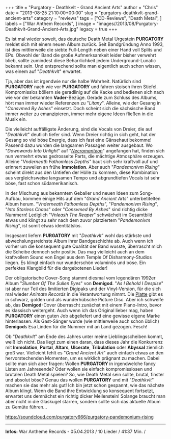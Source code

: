 +++
title = "Purgatory - Deathkvlt - Grand Ancient Arts"
author = "Chris"
date = "2013-08-25 21:10:00+00:00"
slug = "purgatory-deathkvlt-grand-ancient-arts"
category = "reviews"
tags = ["CD-Reviews", "Death Metal", ]
labels = ["War Anthem Records", ]
image = "images//2013/08/Purgatory-Deathkvlt-Grand-Ancient-Arts.jpg"
legacy = true
+++

Es ist mal wieder soweit, das deutsche Death Metal Urgestein **PURGATORY** meldet sich mit einem neuen Album zurück. Seit Bandgründung Anno 1993, ist dies mittlerweile die siebte Full-Length neben einer Hand voll Splits und EPs. Obwohl der Band die große Aufmerksamkeit leider bisher verwehrt blieb, sollte zumindest diese Beharrlichkeit jedem Underground-Lunatic bekannt sein. Und entsprechend sollte man eigentlich auch schon wissen, was einem auf "_Deathkvlt_" erwartet.

Tja, aber das ist irgendwie nur die halbe Wahrheit. Natürlich sind **PURGATORY** nach wie vor **PURGATORY** und fahren stoisch ihren Stiefel. Kompromisslos böllern sie geradlinig auf die Kacke und bedienen sich nach wie vor der bekannten **Vader**-Bezüge. Gerade zum Schluss des Albums, hört man immer wieder Referenzen zu "_Litany_". Alleine, wie der Gesang in "_Consvmed By Ashes_" einsetzt. Doch scheint sich die sächsische Band immer weiter zu emanzipieren, immer mehr eigene Ideen fließen in die Musik ein.

Die vielleicht auffälligste Änderung, sind die Vocals von Dreier, die auf "_Deathkvlt_" deutlich tiefer sind. Wenn Dreier richtig in sich geht, hat der Gesang so viel böse Energie, dass ich fast eine Gänsehaut bekomme! Passend dazu wurden die langsamen Passagen weiter ausgebaut. Wo "_Downwards Into Unlight_" auf "<a href="http://necroslaughter.de/2011/02/purgatory-necromantaeon/">_Necromanteon_</a>" angefangen hat, finden sich nun vermehrt etwas gedrosselte Parts, die mächtige Atmosphäre erzeugen. Alleine "_Vnderneath Fathomless Depths_" baut sich sehr kraftvoll auf und erinnert zuweilen an frühe **Immolation**. Aber auch "_Pandemonivm Rising_" scheint direkt aus den Untiefen der Hölle zu kommen, diese Kombination aus vergleichsweise langsamen Tempo und abgrundtiefen Vocals ist sehr böse, fast schon südamerikanisch.

In der Mischung aus bekanntem Geballer und neuen Ideen zum Song-Aufbau, kommen einige Hits auf dem "_Grand Ancient Arts_" unterbetitelten Album herum. "_Vnderneath Fathomless Depths_", "_Pandemonivm Rising_", "_Into Starless Chaos_" oder "_Consvmed By Ashes_" sind richtig dicke Nummern! Lediglich "_Vnleash The Reaper_" schwächelt im Gesamtbild etwas und klingt zu sehr nach dem zuvor platziertem "_Pandemonivm Rising_", ist somit etwas identitätslos.

Insgesamt liefern **PURGATORY** mit "_Deathkvlt_" wohl das stärkste und abwechslungsreichste Album ihrer Bandgeschichte ab. Auch wenn ich vorher um die konsequent gute Qualität der Band wusste, überrascht mich die Scheibe dennoch sehr positiv. Das mag vielleicht auch an dem kraftvollem Sound von Engel aus dem Temple Of Disharmony-Studios liegen. Es klingt einfach nur wunderschön voluminös und böse. Ein perfektes Klangbild für die dargebotenen Lieder!

Der obligatorische Cover-Song stammt diesmal vom legendären 1992er Album "_Slumber Of The Sullen Eyes_" von **Demigod**. "_As I Behold I Despise_" ist aber nur Teil des limitierten Digipaks und der Vinyl-Version, für die sich mal wieder _Animate Records_ in die Verantwortung nimmt. Die <a href="http://www.animate-records.com/PURGATORY%20-%20Deathkvlt%20-%20grand%20ancient%20arts,%20Vinyl%20LP.htm">Platte</a> gibt es in schwarz, golden und als wunderhübsche Picture Disc. Aber ich schweife ab, das **Demigod**-Cover überrascht zunächst mit einem Piano-Intro, bevor es klassisch weitergeht. Auch wenn ich das Original lieber mag, haben **PURGATORY** einen guten Job abgeliefert und eine gewisse eigene Marke hinterlassen. Als Gast-Sänger wurde (wie mittlerweile auch schon üblich) **Demigod**s Esa Linden für die Nummer mit an Land gezogen. Fesch!

Ob "_Deathkvlt_" am Ende des Jahres unter meine Lieblingsscheiben kommt, weiß ich nicht. Das liegt zum einen daran, dass dieses Jahr die Konkurrenz mit **Immolation**, **Portal**, **Altars**, **Ulcerate**, **Tribulation** oder **Abyssal** ziemlich groß war. Vielleicht fehlt es "_Grand Ancient Art_" auch einfach etwas an den hervorstechenden Momenten, um es wirklich prägnant zu machen. Dabei sollte man sich aber fragen: Wollen **PURGATORY** in irgendwelche fancy Listen am Jahresende? Oder wollen sie einfach kompromisslosen und brutalen Death Metal spielen? So, wie Death Metal sein sollte, brutal, finster und absolut böse? Genau das wollen **PURGATORY** und mit "_Deathkvlt_" machen sie das mehr als gut! Ich bin jetzt schon gespannt, wie das nächste Album klingt. Wenn die Band ihre Entwicklung so konsequent fortsetzt, erwartet uns demnächst ein richtig dicker Meilenstein! Solange braucht man aber nicht in die Glaskugel starren, sondern sollte sich das aktuelle Album zu Gemüte führen...

https://soundcloud.com/purgatory666/purgatory-pandemonium-rising



---
**Infos:**
War Antheme Records - 05.04.2013 / 
10 Lieder / 41:37 Min. / 
